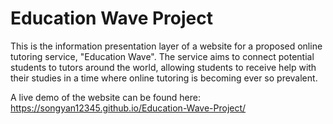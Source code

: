 # Education Wave Project

This is the information presentation layer of a website for a proposed online tutoring service, "Education Wave". The service aims to connect potential students to tutors around the world, allowing students to receive help with their studies in a time where online tutoring is becoming ever so prevalent.

A live demo of the website can be found here: https://songyan12345.github.io/Education-Wave-Project/

